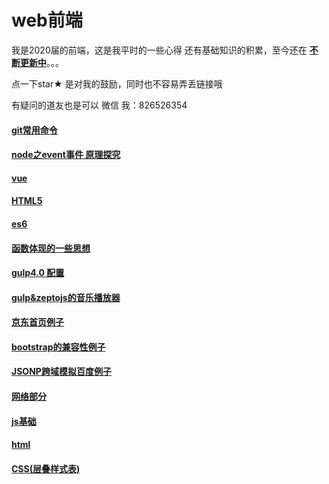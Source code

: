 # web前端

我是2020届的前端，这是我平时的一些心得 还有基础知识的积累，至今还在 **<u>不断更新中</u>**。。。

点一下star★ 是对我的鼓励，同时也不容易弄丢链接哦

有疑问的道友也是可以 微信 我：826526354

#### [git常用命令](https://github.com/z826526354/myProject/blob/master/git.md)

#### [node之event事件 原理探究](https://github.com/z826526354/myProject/blob/master/event.md)

#### [vue](https://github.com/z826526354/myProject/tree/master/vuejs)

#### [HTML5](https://github.com/z826526354/myProject/tree/master/H5)

#### [es6](https://github.com/z826526354/myProject/tree/master/es6)

#### [函数体现的一些思想](https://github.com/z826526354/myProject/tree/master/组合函数.md)

#### [gulp4.0 配置](https://github.com/z826526354/myProject/blob/master/gulp4.0.md)

#### [gulp&zeptojs的音乐播放器](https://z826526354.github.io/myProject/music/html/index.html)

#### [京东首页例子](https://z826526354.github.io/myProject/jingdongPage/jingdong.html)

#### [bootstrap的兼容性例子](https://z826526354.github.io/myProject/bootstrapPage/demo2.html)

#### [JSONP跨域模拟百度例子](https://z826526354.github.io/myProject/网络/demo2.html)

#### [网络部分](https://github.com/z826526354/myProject/tree/master/网络)

#### [js基础](https://github.com/z826526354/myProject/tree/master/js基础)

#### [html](https://github.com/z826526354/myProject/tree/master/html)

#### [CSS(层叠样式表)](https://github.com/z826526354/myProject/tree/master/css)